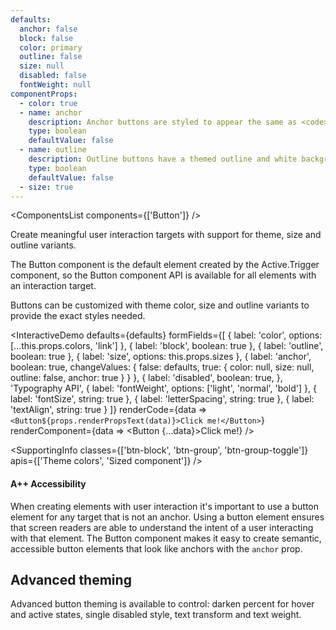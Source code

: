 ```yaml
---
defaults:
  anchor: false
  block: false
  color: primary
  outline: false
  size: null
  disabled: false
  fontWeight: null
componentProps:
  - color: true
  - name: anchor
    description: Anchor buttons are styled to appear the same as <code>anchor</code> elements.
    type: boolean
    defaultValue: false
  - name: outline
    description: Outline buttons have a themed outline and white background appearance.
    type: boolean
    defaultValue: false
  - size: true
---
```

<ComponentsList components={['Button']} />

Create meaningful user interaction targets with support for theme, size and
outline variants.

The Button component is the default element created by the Active.Trigger
component, so the Button component API is available for all elements with an
interaction target.

Buttons can be customized with theme color, size and outline variants to provide
the exact styles needed.

<InteractiveDemo
  defaults={defaults}
  formFields={[
    { label: 'color', options: [...this.props.colors, 'link'] },
    { label: 'block', boolean: true },
    { label: 'outline', boolean: true },
    { label: 'size', options: this.props.sizes },
    {
      label: 'anchor',
      boolean: true,
      changeValues: {
        false: defaults,
        true: { color: null, size: null, outline: false, anchor: true }
      }
    },
    {
      label: 'disabled',
      boolean: true,
    },
    'Typography API',
    { label: 'fontWeight', options: ['light', 'normal', 'bold'] },
    { label: 'fontSize', string: true },
    { label: 'letterSpacing', string: true },
    { label: 'textAlign', string: true }
  ]}
  renderCode={data => `<Button${props.renderPropsText(data)}>Click me!</Button>`}
  renderComponent={data => <Button {...data}>Click me!</Button>}
/>

<SupportingInfo
  classes={['btn-block', 'btn-group', 'btn-group-toggle']}
  apis={['Theme colors', 'Sized component']}
/>

#### <Icon id="stars" /> A++ Accessibility

When creating elements with user interaction it's important to use a button
element for any target that is not an anchor. Using a button element ensures
that screen readers are able to understand the intent of a user interacting with
that element. The Button component makes it easy to create semantic, accessible
button elements that look like anchors with the `anchor` prop.

## Advanced theming

Advanced button theming is available to control: darken percent for hover and
active states, single disabled style, text transform and text weight.

<PropsTabs componentProps={componentProps} themeColors size />
